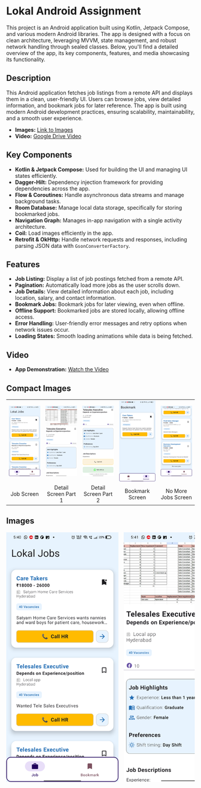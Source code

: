 # Lokal Android Assignment

This project is an Android application built using Kotlin, Jetpack Compose, and various modern Android libraries. The app is designed with a focus on clean architecture, leveraging MVVM, state management, and robust network handling through sealed classes. Below, you'll find a detailed overview of the app, its key components, features, and media showcasing its functionality.

## Description

This Android application fetches job listings from a remote API and displays them in a clean, user-friendly UI. Users can browse jobs, view detailed information, and bookmark jobs for later reference. The app is built using modern Android development practices, ensuring scalability, maintainability, and a smooth user experience.

- **Images:** [Link to Images](https://github.com/AndroidLord/Lokal_Android_Assignment/tree/master/Images)
- **Video:** [Google Drive Video](https://drive.google.com/file/d/1DDRsx_Nnkw7GjAE1F6Hld56oMLh15NME/view?usp=sharing)

## Key Components

- **Kotlin & Jetpack Compose:** Used for building the UI and managing UI states efficiently.
- **Dagger-Hilt:** Dependency injection framework for providing dependencies across the app.
- **Flow & Coroutines:** Handle asynchronous data streams and manage background tasks.
- **Room Database:** Manage local data storage, specifically for storing bookmarked jobs.
- **Navigation Graph:** Manages in-app navigation with a single activity architecture.
- **Coil:** Load images efficiently in the app.
- **Retrofit & OkHttp:** Handle network requests and responses, including parsing JSON data with `GsonConverterFactory`.

## Features

- **Job Listing:** Display a list of job postings fetched from a remote API.
- **Pagination:** Automatically load more jobs as the user scrolls down.
- **Job Details:** View detailed information about each job, including location, salary, and contact information.
- **Bookmark Jobs:** Bookmark jobs for later viewing, even when offline.
- **Offline Support:** Bookmarked jobs are stored locally, allowing offline access.
- **Error Handling:** User-friendly error messages and retry options when network issues occur.
- **Loading States:** Smooth loading animations while data is being fetched.


## Video

- **App Demonstration:** [Watch the Video](https://drive.google.com/file/d/1DDRsx_Nnkw7GjAE1F6Hld56oMLh15NME/view?usp=sharing)


## Compact Images

<table>
<tr>
<td><img src="https://github.com/AndroidLord/Lokal_Android_Assignment/blob/master/Images/Job%20Screen.png" width="150" /></td>
<td><img src="https://github.com/AndroidLord/Lokal_Android_Assignment/blob/master/Images/job%20detail%20screen.png" width="150" /></td>
<td><img src="https://github.com/AndroidLord/Lokal_Android_Assignment/blob/master/Images/job%20detail%20screen2.png" width="150" /></td>
<td><img src="https://github.com/AndroidLord/Lokal_Android_Assignment/blob/master/Images/bookmark%20screen.png" width="150" /></td>
<td><img src="https://github.com/AndroidLord/Lokal_Android_Assignment/blob/master/Images/no%20more%20jobs.png" width="150" /></td>
</tr>
<tr>
<td style="text-align:center;">Job Screen</td>
<td style="text-align:center;">Detail Screen Part 1</td>
<td style="text-align:center;">Detail Screen Part 2</td>
<td style="text-align:center;">Bookmark Screen</td>
<td style="text-align:center;">No More Jobs Screen</td>
</tr>
</table>

## Images

<div style="overflow-x: auto; white-space: nowrap;">
  <img src="https://github.com/AndroidLord/Lokal_Android_Assignment/blob/master/Images/Job%20Screen.png" alt="Job Screen" width="300" style="display: inline-block; margin-right: 10px;">
  <img src="https://github.com/AndroidLord/Lokal_Android_Assignment/blob/master/Images/job%20detail%20screen.png" alt="Detail Screen Part 1" width="300" style="display: inline-block; margin-right: 10px;">
  <img src="https://github.com/AndroidLord/Lokal_Android_Assignment/blob/master/Images/job%20detail%20screen2.png" alt="Detail Screen Part 2" width="300" style="display: inline-block; margin-right: 10px;">
  <img src="https://github.com/AndroidLord/Lokal_Android_Assignment/blob/master/Images/bookmark%20screen.png" alt="Bookmark Screen" width="300" style="display: inline-block; margin-right: 10px;">
  <img src="https://github.com/AndroidLord/Lokal_Android_Assignment/blob/master/Images/no%20more%20jobs.png" alt="No More Jobs Screen" width="300" style="display: inline-block;">
</div>


